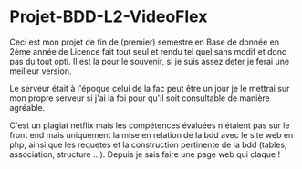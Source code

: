 # Projet-BDD-L2-VideoFlex

Ceci est mon projet de fin de (premier) semestre en Base de donnée en 2ème année de Licence fait tout seul et rendu tel quel sans modif et donc pas du tout opti. Il est la pour le souvenir, si je suis assez deter je ferai une meilleur version.

Le serveur était à l'époque celui de la fac peut être un jour je le mettrai sur mon propre serveur si j'ai la foi pour qu'il soit consultable de manière agréable.

C'est un plagiat netflix mais les compétences évaluées n'étaient pas sur le front end mais uniquement la mise en relation de la bdd avec le site web en php, ainsi que les requetes et la construction pertinente de la bdd (tables, association, structure ...).
Depuis je sais faire une page web qui claque !
